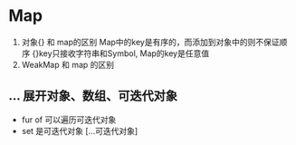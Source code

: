 # Map

1. 对象{} 和 map的区别
    Map中的key是有序的，而添加到对象中的则不保证顺序
    {}key只接收字符串和Symbol, Map的key是任意值
2. WeakMap 和 map 的区别

## ... 展开对象、数组、可迭代对象

- fur of 可以遍历可迭代对象
- set 是可迭代对象 [...可迭代对象]

